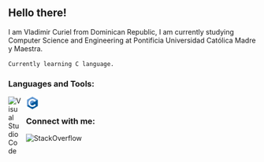 ## Hello there!

I am Vladimir Curiel from Dominican Republic, I am currently studying Computer Science and Engineering at Pontificia Universidad Católica Madre y Maestra.

    Currently learning C language.
### Languages and Tools:

<img align="left" alt="Visual Studio Code" width="26px" src="https://cdn.jsdelivr.net/gh/devicons/devicon/icons/vscode/vscode-original.svg" style="padding-right:10px;"/>
<img align="left" alt="C" width="26px" src="https://raw.githubusercontent.com/devicons/devicon/1119b9f84c0290e0f0b38982099a2bd027a48bf1/icons/c/c-original.svg" style="padding-right:10px;"/>
<br />

### Connect with me:

![StackOverflow]
&nbsp;&nbsp;


[StackOverflow]: [[https://codeSTACKr.com](https://es.stackoverflow.com/users/251924/nightmarevco)](https://es.stackoverflow.com/users/251924/vladimir-curiel)
